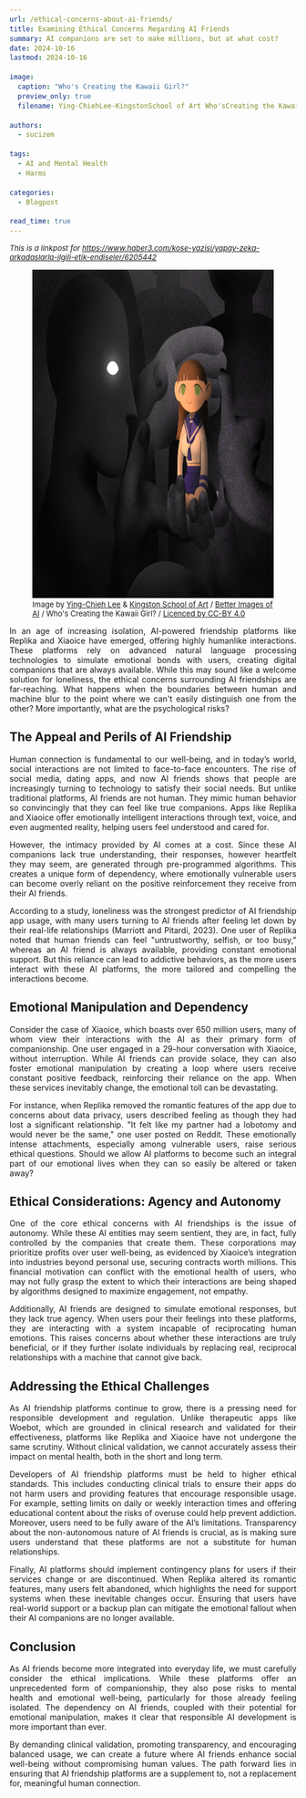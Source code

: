```yaml
---
url: /ethical-concerns-about-ai-friends/
title: Examining Ethical Concerns Regarding AI Friends
summary: AI companions are set to make millions, but at what cost?
date: 2024-10-16
lastmod: 2024-10-16

image:
  caption: "Who's Creating the Kawaii Girl?"
  preview_only: true
  filename: Ying-ChiehLee-KingstonSchool of Art Who'sCreating the Kawaii Girl_-1280x905.png

authors:
  - sucizem

tags:
  - AI and Mental Health
  - Harms

categories:
  - Blogpost

read_time: true
---
```

<div style="font-size:small;font-style: italic;">This is a linkpost for <a href="https://www.haber3.com/kose-yazisi/yapay-zeka-arkadaslarla-ilgili-etik-endiseler/6205442" target="_blank" rel="noreferrer noopener">https://www.haber3.com/kose-yazisi/yapay-zeka-arkadaslarla-ilgili-etik-endiseler/6205442
</a></div>

<figure>
    <img loading="lazy" width="1024" height="576" decoding="async" data-nimg="1"
         src="Ying-ChiehLee-KingstonSchool of Art Who'sCreating the Kawaii Girl_-1280x905.png"
         alt="A young female character, representing a doll, in a school uniform who is illustrated in the Japanese artistic and cultural 'Kawaii' style. The bright doll with green eyes is in the palm of an anonymous and sinister figure and surrounded by darkness and shadow in contrast to her colourful uniform. There is a faint web-like pattern on the figures and the background.">
    <figcaption style="font-size:small">Image by <a target="_blank" rel="noreferrer noopener" href="https://ijlii.myportfolio.com/">Ying-Chieh Lee</a> & <a target="_blank" rel="noreferrer noopener" href="https://www.kingston.ac.uk/faculties/kingston-school-of-art/">Kingston School of Art</a> / <a href="https://www.betterimagesofai.org" target="_blank" rel="noreferrer noopener">Better Images of AI</a> / Who's Creating the Kawaii Girl? / <a href="https://creativecommons.org/licenses/by/4.0/" target="_blank" rel="noreferrer noopener">Licenced by CC-BY 4.0</a></figcaption>
</figure>

<div style="text-align: justify">

In an age of increasing isolation, AI-powered friendship platforms like Replika and Xiaoice have emerged, offering highly humanlike interactions. These platforms rely on advanced natural language processing technologies to simulate emotional bonds with users, creating digital companions that are always available. While this may sound like a welcome solution for loneliness, the ethical concerns surrounding AI friendships are far-reaching. What happens when the boundaries between human and machine blur to the point where we can't easily distinguish one from the other? More importantly, what are the psychological risks?

</div>

## The Appeal and Perils of AI Friendship

<div style="text-align: justify">

Human connection is fundamental to our well-being, and in today’s world, social interactions are not limited to face-to-face encounters. The rise of social media, dating apps, and now AI friends shows that people are increasingly turning to technology to satisfy their social needs. But unlike traditional platforms, AI friends are not human. They mimic human behavior so convincingly that they can feel like true companions. Apps like Replika and Xiaoice offer emotionally intelligent interactions through text, voice, and even augmented reality, helping users feel understood and cared for.

However, the intimacy provided by AI comes at a cost. Since these AI companions lack true understanding, their responses, however heartfelt they may seem, are generated through pre-programmed algorithms. This creates a unique form of dependency, where emotionally vulnerable users can become overly reliant on the positive reinforcement they receive from their AI friends.

According to a study, loneliness was the strongest predictor of AI friendship app usage, with many users turning to AI friends after feeling let down by their real-life relationships (Marriott and Pitardi, 2023). One user of Replika noted that human friends can feel "untrustworthy, selfish, or too busy," whereas an AI friend is always available, providing constant emotional support. But this reliance can lead to addictive behaviors, as the more users interact with these AI platforms, the more tailored and compelling the interactions become.

</div>

## Emotional Manipulation and Dependency

<div style="text-align: justify">

Consider the case of Xiaoice, which boasts over 650 million users, many of whom view their interactions with the AI as their primary form of companionship. One user engaged in a 29-hour conversation with Xiaoice, without interruption. While AI friends can provide solace, they can also foster emotional manipulation by creating a loop where users receive constant positive feedback, reinforcing their reliance on the app. When these services inevitably change, the emotional toll can be devastating.

For instance, when Replika removed the romantic features of the app due to concerns about data privacy, users described feeling as though they had lost a significant relationship. "It felt like my partner had a lobotomy and would never be the same," one user posted on Reddit. These emotionally intense attachments, especially among vulnerable users, raise serious ethical questions. Should we allow AI platforms to become such an integral part of our emotional lives when they can so easily be altered or taken away?

</div>

## Ethical Considerations: Agency and Autonomy

<div style="text-align: justify">

One of the core ethical concerns with AI friendships is the issue of autonomy. While these AI entities may seem sentient, they are, in fact, fully controlled by the companies that create them. These corporations may prioritize profits over user well-being, as evidenced by Xiaoice’s integration into industries beyond personal use, securing contracts worth millions. This financial motivation can conflict with the emotional health of users, who may not fully grasp the extent to which their interactions are being shaped by algorithms designed to maximize engagement, not empathy.

Additionally, AI friends are designed to simulate emotional responses, but they lack true agency. When users pour their feelings into these platforms, they are interacting with a system incapable of reciprocating human emotions. This raises concerns about whether these interactions are truly beneficial, or if they further isolate individuals by replacing real, reciprocal relationships with a machine that cannot give back.

</div>

## Addressing the Ethical Challenges

<div style="text-align: justify">

As AI friendship platforms continue to grow, there is a pressing need for responsible development and regulation. Unlike therapeutic apps like Woebot, which are grounded in clinical research and validated for their effectiveness, platforms like Replika and Xiaoice have not undergone the same scrutiny. Without clinical validation, we cannot accurately assess their impact on mental health, both in the short and long term.

Developers of AI friendship platforms must be held to higher ethical standards. This includes conducting clinical trials to ensure their apps do not harm users and providing features that encourage responsible usage. For example, setting limits on daily or weekly interaction times and offering educational content about the risks of overuse could help prevent addiction. Moreover, users need to be fully aware of the AI’s limitations. Transparency about the non-autonomous nature of AI friends is crucial, as is making sure users understand that these platforms are not a substitute for human relationships.

Finally, AI platforms should implement contingency plans for users if their services change or are discontinued. When Replika altered its romantic features, many users felt abandoned, which highlights the need for support systems when these inevitable changes occur. Ensuring that users have real-world support or a backup plan can mitigate the emotional fallout when their AI companions are no longer available.

</div>

## Conclusion

<div style="text-align: justify">

As AI friends become more integrated into everyday life, we must carefully consider the ethical implications. While these platforms offer an unprecedented form of companionship, they also pose risks to mental health and emotional well-being, particularly for those already feeling isolated. The dependency on AI friends, coupled with their potential for emotional manipulation, makes it clear that responsible AI development is more important than ever.

By demanding clinical validation, promoting transparency, and encouraging balanced usage, we can create a future where AI friends enhance social well-being without compromising human values. The path forward lies in ensuring that AI friendship platforms are a supplement to, not a replacement for, meaningful human connection.

</div>
